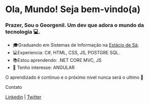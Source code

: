 # Ola, Mundo! Seja bem-vindo(a)

### Prazer, Sou o Georgenil. Um dev que adora o mundo da tecnologia 💻.


* 🎓Graduando em Sistemas de Informação na  [Estácio de Sá](https://estacio.br);
* 💻Experiencia: C#, HTML, CSS, JS, POSTGRE SQL.
* 📚Estou aprendendo: .NET CORE MVC, JS
* 🎯 Tenho interesse: ANGULAR


O aprendizado é continuo e o próximo nível nunca será o ultimo 🚀

Contato

[Linkedin](https://www.linkedin.com/in/georgenil-santos-754b18177/) |
[Twitter](https://twitter.com/GeCreed)
